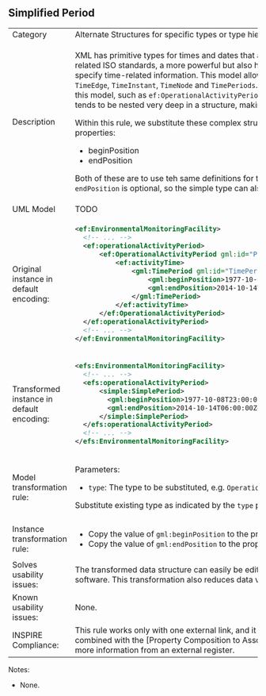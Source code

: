 ## Simplified Period

<table>
<tr>
<td>Category</td>
<td>Alternate Structures for specific types or type hierarchies</td>
</tr>
<tr>
<td>Description</td>
<td><p>XML has primitive types for times and dates that are well supported through most software. In INSPIRE and the related ISO standards, a more powerful but also highly complex model is available that allows to precisely specify time-related information. This model allows any subtype of <code>AbstractTimeObject</code>, which can include <code>TimeEdge</code>, <code>TimeInstant</code>, <code>TimeNode</code> and <code>TimePeriods</code>. In several themes, such as EMF, other types buld on top of this model, such as <code>ef:OperationalActivityPeriod</code>. Alltogether, this means that relatively important information tends to be nested very deep in a structure, making it harder to create and to process.</p> 
<p>Within this rule, we substitute these complex structures through a very simple structure with just two properties:</p>
<ul>
    <li>beginPosition</li>
    <li>endPosition</li>
</ul>
<p>Both of these are to use teh same definitions for these two properties as in the original structure. Note that the <code>endPosition</code> is optional, so the simple type can also be used for periods that haven't ended yet.</p>
</td>
</tr>
<tr>
<td>UML Model</td>
<td>TODO</td>
</tr>
<tr>
<td>Original instance in default encoding:</td>
<td>

```xml
<ef:EnvironmentalMonitoringFacility>
  <!-- ... -->
  <ef:operationalActivityPeriod>
      <ef:OperationalActivityPeriod gml:id="Piezometre.OperationalActivityPeriod.2.06512X0037-STREMY">
          <ef:activityTime>
              <gml:TimePeriod gml:id="TimePeriod.2.225196">
                  <gml:beginPosition>1977-10-08T23:00:00Z</gml:beginPosition>
                  <gml:endPosition>2014-10-14T06:00:00Z</gml:endPosition>
              </gml:TimePeriod>
          </ef:activityTime>
      </ef:OperationalActivityPeriod>
  </ef:operationalActivityPeriod>
  <!-- ... -->
</ef:EnvironmentalMonitoringFacility>
```
   
</td>
</tr>
<tr>
<td>Transformed instance in default encoding:</td>
<td>

```xml
<efs:EnvironmentalMonitoringFacility>
  <!-- ... -->
  <efs:operationalActivityPeriod>
      <simple:SimplePeriod>
        <gml:beginPosition>1977-10-08T23:00:00Z</gml:beginPosition>
        <gml:endPosition>2014-10-14T06:00:00Z</gml:endPosition>
      </simple:SimplePeriod>
  </efs:operationalActivityPeriod>
  <!-- ... -->
</efs:EnvironmentalMonitoringFacility>
``` 

</td>
</tr>
<tr>
<td>Model transformation rule: </td>
<td>
    <p>Parameters:</p> 
    <ul>
      <li><code>type</code>: The type to be substituted, e.g. <code>OperationalActivityPeriod</code>.</li>
    </ul>
    <p>Substitute existing type as indicated by the <code>type</code> parameter with this <code>SimplePeriod</code> type.</p>
</td>
</tr>
<tr>
<td>Instance transformation rule:</td>
<td>
	<ul>
		<li>Copy the value of <code>gml:beginPosition</code> to the property <code>gml:beginPosition</code>.</li>
		<li>Copy the value of <code>gml:endPosition</code> to the property <code>gml:endPosition</code>.</li>
	</ul>
</td>
</tr>
<tr>
<td>Solves usability issues:</td>
<td>The transformed data structure can easily be edited, filtered and symbolized in desktop GIS and web GIS software. This transformation also reduces data volume in datasets.</td>
</tr>
<tr>
<td>Known usability issues:</td>
<td>None.</td>
</tr>
<tr>
<td>INSPIRE Compliance:</td>
<td>This rule works only with one external link, and it removed finer grained information about dates. It can be combined with the [Property Composition to Association](./PropertyCompositiontoAssociation.md) rule to add more information from an external register.</td>
</tr>
</table>

Notes:

 * None.
